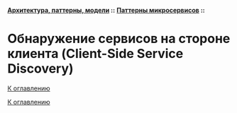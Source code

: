**[Архитектура, паттерны, модели](../../README.md#patterns) ::** 
**[Паттерны микросервисов](../../README.md#patterns-microservices) ::**
# Обнаружение сервисов на стороне клиента (Client-Side Service Discovery)

<!--

-->

[К оглавлению](../../README.md#patterns-microservices)



[К оглавлению](../../README.md#patterns-microservices)

